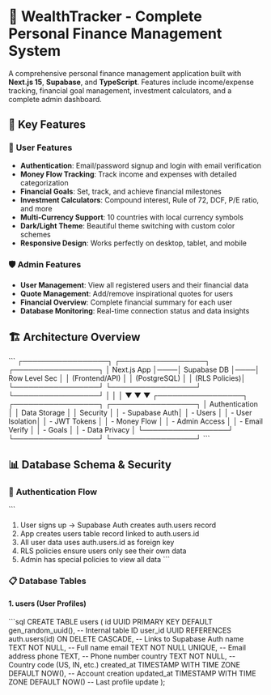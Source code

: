 # 🏦 WealthTracker - Complete Personal Finance Management System

A comprehensive personal finance management application built with **Next.js 15**, **Supabase**, and **TypeScript**. Features include income/expense tracking, financial goal management, investment calculators, and a complete admin dashboard.

## 🌟 Key Features

### 👤 **User Features**
- **Authentication**: Email/password signup and login with email verification
- **Money Flow Tracking**: Track income and expenses with detailed categorization
- **Financial Goals**: Set, track, and achieve financial milestones
- **Investment Calculators**: Compound interest, Rule of 72, DCF, P/E ratio, and more
- **Multi-Currency Support**: 10 countries with local currency symbols
- **Dark/Light Theme**: Beautiful theme switching with custom color schemes
- **Responsive Design**: Works perfectly on desktop, tablet, and mobile

### 🛡️ **Admin Features**
- **User Management**: View all registered users and their financial data
- **Quote Management**: Add/remove inspirational quotes for users
- **Financial Overview**: Complete financial summary for each user
- **Database Monitoring**: Real-time connection status and data insights

## 🏗️ Architecture Overview

\`\`\`
┌─────────────────┐    ┌─────────────────┐    ┌─────────────────┐
│   Next.js App   │────│   Supabase DB   │────│  Row Level Sec  │
│  (Frontend/API) │    │   (PostgreSQL)  │    │   (RLS Policies)│
└─────────────────┘    └─────────────────┘    └─────────────────┘
         │                       │                       │
         ▼                       ▼                       ▼
┌─────────────────┐    ┌─────────────────┐    ┌─────────────────┐
│  Authentication │    │  Data Storage   │    │   Security      │
│  - Supabase Auth│    │  - Users        │    │  - User Isolation│
│  - JWT Tokens   │    │  - Money Flow   │    │  - Admin Access │
│  - Email Verify │    │  - Goals        │    │  - Data Privacy │
└─────────────────┘    └─────────────────┘    └─────────────────┘
\`\`\`

## 📊 Database Schema & Security

### 🔐 **Authentication Flow**
\`\`\`
1. User signs up → Supabase Auth creates auth.users record
2. App creates users table record linked to auth.users.id
3. All user data uses auth.users.id as foreign key
4. RLS policies ensure users only see their own data
5. Admin has special policies to view all data
\`\`\`

### 📋 **Database Tables**

#### **1. users** (User Profiles)
\`\`\`sql
CREATE TABLE users (
  id UUID PRIMARY KEY DEFAULT gen_random_uuid(),           -- Internal table ID
  user_id UUID REFERENCES auth.users(id) ON DELETE CASCADE, -- Links to Supabase Auth
  name TEXT NOT NULL,                                      -- Full name
  email TEXT NOT NULL UNIQUE,                             -- Email address
  phone TEXT,                                             -- Phone number
  country TEXT NOT NULL,                                  -- Country code (US, IN, etc.)
  created_at TIMESTAMP WITH TIME ZONE DEFAULT NOW(),     -- Account creation
  updated_at TIMESTAMP WITH TIME ZONE DEFAULT NOW()      -- Last profile update
);
